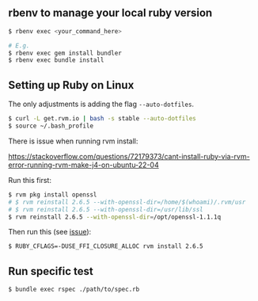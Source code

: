 ## rbenv to manage your local ruby version

```bash
$ rbenv exec <your_command_here>

# E.g.
$ rbenv exec gem install bundler
$ rbenv exec bundle install
```


## Setting up Ruby on Linux

The only adjustments is adding the flag `--auto-dotfiles`.

```bash
$ curl -L get.rvm.io | bash -s stable --auto-dotfiles
$ source ~/.bash_profile
```


There is issue when running rvm install:

https://stackoverflow.com/questions/72179373/cant-install-ruby-via-rvm-error-running-rvm-make-j4-on-ubuntu-22-04


Run this first:

```bash
$ rvm pkg install openssl
# $ rvm reinstall 2.6.5 --with-openssl-dir=/home/$(whoami)/.rvm/usr
# $ rvm reinstall 2.6.5 --with-openssl-dir=/usr/lib/ssl
$ rvm reinstall 2.6.5 --with-openssl-dir=/opt/openssl-1.1.1q
```

Then run this (see [issue](https://github.com/ffi/ffi/issues/869)):

```bash
$ RUBY_CFLAGS=-DUSE_FFI_CLOSURE_ALLOC rvm install 2.6.5
```

## Run specific test

```bash
$ bundle exec rspec ./path/to/spec.rb
```

